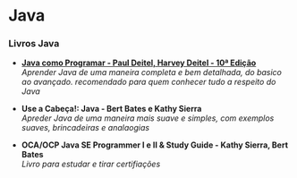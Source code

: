 # Java

### __Livros Java__

* [__Java como Programar - Paul Deitel, Harvey Deitel - 10ª Edição__](https://github.com/juliogaiotto/Help/blob/85d830678370880ace36a0b7c0e5da42d3da990c/Java/Java%20como%20Programar%20-%2010%C2%B0%20Edi%C3%A7%C3%A3o%20-%20Paul%20e%20Harvey%20Deitel.pdf) <br>
  _Aprender Java de uma maneira completa e bem detalhada, do basico ao avançado. recomendado para quem conhecer tudo a respeito do Java_
  
* __Use a Cabeça!: Java - Bert Bates e Kathy Sierra__ <br>
  _Apreder Java de uma maneira mais suave e simples, com exemplos suaves, brincadeiras e analaogias_
  
* __OCA/OCP Java SE Programmer I e II & Study Guide - Kathy Sierra, Bert Bates__ <br>
_Livro para estudar e tirar certifiações_

 
